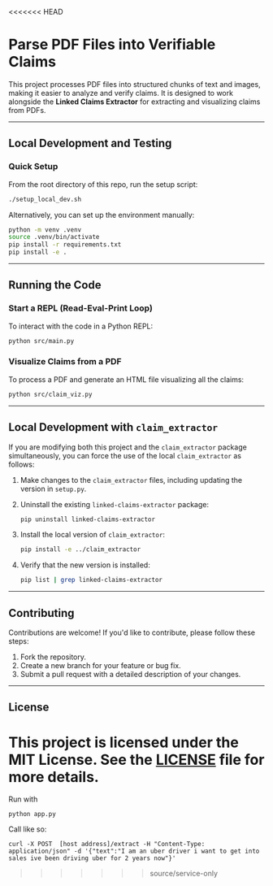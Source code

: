 <<<<<<< HEAD
# Parse PDF Files into Verifiable Claims

This project processes PDF files into structured chunks of text and images, making it easier to analyze and verify claims. It is designed to work alongside the **Linked Claims Extractor** for extracting and visualizing claims from PDFs.

---

## Local Development and Testing

### Quick Setup
From the root directory of this repo, run the setup script:

```bash
./setup_local_dev.sh
```

Alternatively, you can set up the environment manually:

```bash
python -m venv .venv
source .venv/bin/activate
pip install -r requirements.txt
pip install -e .
```

---

## Running the Code

### Start a REPL (Read-Eval-Print Loop)
To interact with the code in a Python REPL:

```bash
python src/main.py
```

### Visualize Claims from a PDF
To process a PDF and generate an HTML file visualizing all the claims:

```bash
python src/claim_viz.py
```

---

## Local Development with `claim_extractor`

If you are modifying both this project and the `claim_extractor` package simultaneously, you can force the use of the local `claim_extractor` as follows:

1. Make changes to the `claim_extractor` files, including updating the version in `setup.py`.
2. Uninstall the existing `linked-claims-extractor` package:

   ```bash
   pip uninstall linked-claims-extractor
   ```
3. Install the local version of `claim_extractor`:

   ```bash
   pip install -e ../claim_extractor
   ```
4. Verify that the new version is installed:

   ```bash
   pip list | grep linked-claims-extractor
   ```

---

## Contributing

Contributions are welcome! If you'd like to contribute, please follow these steps:
1. Fork the repository.
2. Create a new branch for your feature or bug fix.
3. Submit a pull request with a detailed description of your changes.

---

## License

This project is licensed under the MIT License. See the [LICENSE](LICENSE) file for more details.
=======
Run with

`python app.py`


Call like so:

```
curl -X POST  [host address]/extract -H "Content-Type: application/json" -d '{"text":"I am an uber driver i want to get into sales ive been driving uber for 2 years now"}'
```
>>>>>>> source/service-only
